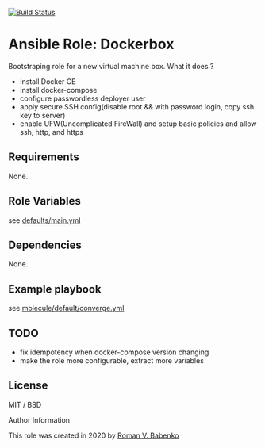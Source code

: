 [![Build Status](https://travis-ci.org/romanvbabenko/ansible-role-dockerbox.svg?branch=master)](https://travis-ci.org/romanvbabenko/ansible-role-dockerbox)

# Ansible Role: Dockerbox

Bootstraping role for a new virtual machine box.
What it does ?
* install Docker CE
* install docker-compose
* configure passwordless deployer user
* apply secure SSH config(disable root && with password login, copy ssh key to server)
* enable UFW(Uncomplicated FireWall) and setup basic policies and allow ssh, http, and https

## Requirements

None.

## Role Variables

see [defaults/main.yml](defaults/main.yml)

## Dependencies

None.

## Example playbook

see [molecule/default/converge.yml](molecule/default/converge.yml)

## TODO

* fix idempotency when docker-compose version changing
* make the role more configurable, extract more variables

## License

MIT / BSD

Author Information

This role was created in 2020 by [Roman V. Babenko](https://romanvbabenko.github.io/)
